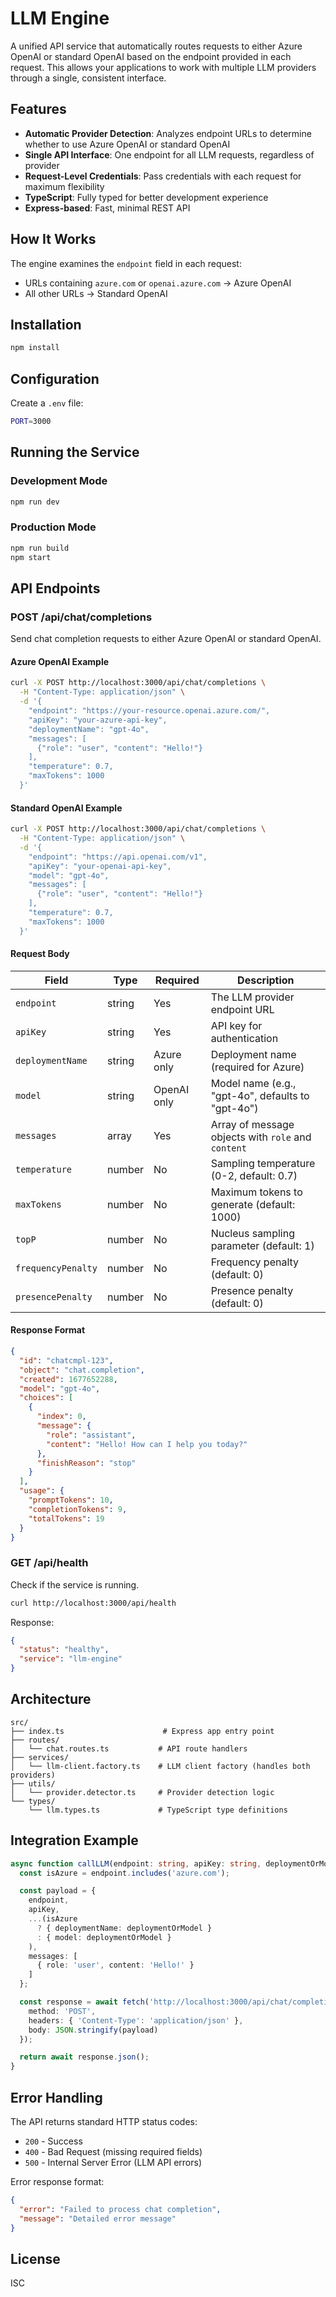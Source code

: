# LLM Engine

A unified API service that automatically routes requests to either Azure OpenAI or standard OpenAI based on the endpoint provided in each request. This allows your applications to work with multiple LLM providers through a single, consistent interface.

## Features

- **Automatic Provider Detection**: Analyzes endpoint URLs to determine whether to use Azure OpenAI or standard OpenAI
- **Single API Interface**: One endpoint for all LLM requests, regardless of provider
- **Request-Level Credentials**: Pass credentials with each request for maximum flexibility
- **TypeScript**: Fully typed for better development experience
- **Express-based**: Fast, minimal REST API

## How It Works

The engine examines the `endpoint` field in each request:
- URLs containing `azure.com` or `openai.azure.com` → Azure OpenAI
- All other URLs → Standard OpenAI

## Installation

```bash
npm install
```

## Configuration

Create a `.env` file:

```bash
PORT=3000
```

## Running the Service

### Development Mode
```bash
npm run dev
```

### Production Mode
```bash
npm run build
npm start
```

## API Endpoints

### POST /api/chat/completions

Send chat completion requests to either Azure OpenAI or standard OpenAI.

#### Azure OpenAI Example

```bash
curl -X POST http://localhost:3000/api/chat/completions \
  -H "Content-Type: application/json" \
  -d '{
    "endpoint": "https://your-resource.openai.azure.com/",
    "apiKey": "your-azure-api-key",
    "deploymentName": "gpt-4o",
    "messages": [
      {"role": "user", "content": "Hello!"}
    ],
    "temperature": 0.7,
    "maxTokens": 1000
  }'
```

#### Standard OpenAI Example

```bash
curl -X POST http://localhost:3000/api/chat/completions \
  -H "Content-Type: application/json" \
  -d '{
    "endpoint": "https://api.openai.com/v1",
    "apiKey": "your-openai-api-key",
    "model": "gpt-4o",
    "messages": [
      {"role": "user", "content": "Hello!"}
    ],
    "temperature": 0.7,
    "maxTokens": 1000
  }'
```

#### Request Body

| Field | Type | Required | Description |
|-------|------|----------|-------------|
| `endpoint` | string | Yes | The LLM provider endpoint URL |
| `apiKey` | string | Yes | API key for authentication |
| `deploymentName` | string | Azure only | Deployment name (required for Azure) |
| `model` | string | OpenAI only | Model name (e.g., "gpt-4o", defaults to "gpt-4o") |
| `messages` | array | Yes | Array of message objects with `role` and `content` |
| `temperature` | number | No | Sampling temperature (0-2, default: 0.7) |
| `maxTokens` | number | No | Maximum tokens to generate (default: 1000) |
| `topP` | number | No | Nucleus sampling parameter (default: 1) |
| `frequencyPenalty` | number | No | Frequency penalty (default: 0) |
| `presencePenalty` | number | No | Presence penalty (default: 0) |

#### Response Format

```json
{
  "id": "chatcmpl-123",
  "object": "chat.completion",
  "created": 1677652288,
  "model": "gpt-4o",
  "choices": [
    {
      "index": 0,
      "message": {
        "role": "assistant",
        "content": "Hello! How can I help you today?"
      },
      "finishReason": "stop"
    }
  ],
  "usage": {
    "promptTokens": 10,
    "completionTokens": 9,
    "totalTokens": 19
  }
}
```

### GET /api/health

Check if the service is running.

```bash
curl http://localhost:3000/api/health
```

Response:
```json
{
  "status": "healthy",
  "service": "llm-engine"
}
```

## Architecture

```
src/
├── index.ts                      # Express app entry point
├── routes/
│   └── chat.routes.ts           # API route handlers
├── services/
│   └── llm-client.factory.ts    # LLM client factory (handles both providers)
├── utils/
│   └── provider.detector.ts     # Provider detection logic
└── types/
    └── llm.types.ts             # TypeScript type definitions
```

## Integration Example

```typescript
async function callLLM(endpoint: string, apiKey: string, deploymentOrModel: string) {
  const isAzure = endpoint.includes('azure.com');

  const payload = {
    endpoint,
    apiKey,
    ...(isAzure
      ? { deploymentName: deploymentOrModel }
      : { model: deploymentOrModel }
    ),
    messages: [
      { role: 'user', content: 'Hello!' }
    ]
  };

  const response = await fetch('http://localhost:3000/api/chat/completions', {
    method: 'POST',
    headers: { 'Content-Type': 'application/json' },
    body: JSON.stringify(payload)
  });

  return await response.json();
}
```

## Error Handling

The API returns standard HTTP status codes:

- `200` - Success
- `400` - Bad Request (missing required fields)
- `500` - Internal Server Error (LLM API errors)

Error response format:
```json
{
  "error": "Failed to process chat completion",
  "message": "Detailed error message"
}
```

## License

ISC
